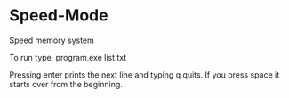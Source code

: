 # Speed-Mode
Speed memory system

To run type, program.exe list.txt

Pressing enter prints the next line and typing q quits. If you press space it starts over from the beginning.
